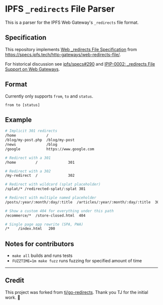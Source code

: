 # IPFS `_redirects` File Parser

This is a parser for the IPFS Web Gateway's `_redirects` file format.

## Specification

This repository implements [Web _redirects File Specification](https://specs.ipfs.tech/http-gateways/web-redirects-file/) from <https://specs.ipfs.tech/http-gateways/web-redirects-file/>.

For historical discussion see [ipfs/specs#290](https://github.com/ipfs/specs/pull/290) and [IPIP-0002: _redirects File Support on Web Gateways](https://specs.ipfs.tech/ipips/ipip-0002/).

## Format

Currently only supports `from`, `to` and `status`.

```
from to [status]
```

## Example

```sh
# Implicit 301 redirects
/home              /
/blog/my-post.php  /blog/my-post
/news              /blog
/google            https://www.google.com

# Redirect with a 301
/home         /              301

# Redirect with a 302
/my-redirect  /              302

# Redirect with wildcard (splat placeholder)
/splat/* /redirected-splat/:splat 301

# Redirect with multiple named placeholder
/posts/:year/:month/:day/:title  /articles/:year/:month/:day/:title  301

# Show a custom 404 for everything under this path
/ecommerce/*  /store-closed.html  404

# Single page app rewrite (SPA, PWA)
/*    /index.html   200
```

## Notes for contributors

- `make all` builds and runs tests
- `FUZZTIME=1m make fuzz` runs fuzzing for specified amount of time

---

## Credit
This project was forked from [tj/go-redirects](https://github.com/tj/go-redirects).  Thank you TJ for the initial work. 🙏
